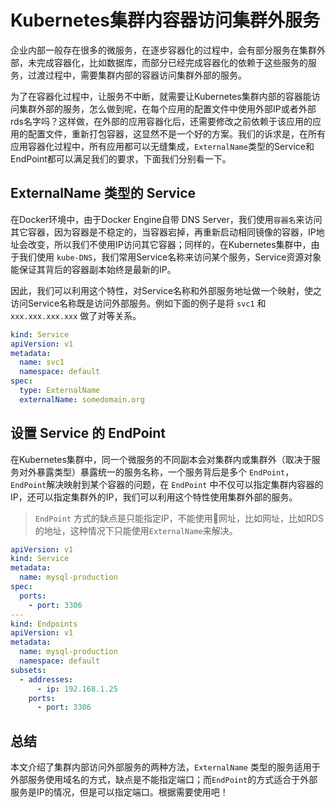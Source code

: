 # Kubernetes集群内容器访问集群外服务

企业内部一般存在很多的微服务，在逐步容器化的过程中，会有部分服务在集群外部，未完成容器化，比如数据库，而部分已经完成容器化的依赖于这些服务的服务，过渡过程中，需要集群内部的容器访问集群外部的服务。

为了在容器化过程中，让服务不中断，就需要让Kubernetes集群内部的容器能访问集群外部的服务，怎么做到呢，在每个应用的配置文件中使用外部IP或者外部rds名字吗？这样做，在外部的应用容器化后，还需要修改之前依赖于该应用的应用的配置文件，重新打包容器，这显然不是一个好的方案。我们的诉求是，在所有应用容器化过程中，所有应用都可以无缝集成，`ExternalName`类型的Service和EndPoint都可以满足我们的要求，下面我们分别看一下。

## ExternalName 类型的 Service

在Docker环境中，由于Docker Engine自带 DNS Server，我们使用`容器名`来访问其它容器，因为容器是不稳定的，当容器宕掉，再重新启动相同镜像的容器，IP地址会改变，所以我们不使用IP访问其它容器；同样的，在Kubernetes集群中，由于我们使用 `kube-DNS`，我们常用Service名称来访问某个服务，Service资源对象能保证其背后的容器副本始终是最新的IP。

因此，我们可以利用这个特性，对Service名称和外部服务地址做一个映射，使之访问Service名称既是访问外部服务。例如下面的例子是将 `svc1` 和 `xxx.xxx.xxx.xxx` 做了对等关系。

```yml
kind: Service
apiVersion: v1
metadata:
  name: svc1
  namespace: default
spec:
  type: ExternalName
  externalName: somedomain.org
```

## 设置 Service 的 EndPoint

在Kubernetes集群中，同一个微服务的不同副本会对集群内或集群外（取决于服务对外暴露类型）暴露统一的服务名称，一个服务背后是多个 `EndPoint`，`EndPoint`解决映射到某个容器的问题，在 `EndPoint` 中不仅可以指定集群内容器的IP，还可以指定集群外的IP，我们可以利用这个特性使用集群外部的服务。

> `EndPoint` 方式的缺点是只能指定IP，不能使用网址，比如网址，比如RDS的地址，这种情况下只能使用`ExternalName`来解决。

```yml
apiVersion: v1
kind: Service
metadata:
  name: mysql-production
spec:
  ports:
    - port: 3306
---
kind: Endpoints
apiVersion: v1
metadata:
  name: mysql-production
  namespace: default
subsets:
  - addresses:
      - ip: 192.168.1.25
    ports:
      - port: 3306
```

## 总结

本文介绍了集群内部访问外部服务的两种方法，`ExternalName` 类型的服务适用于外部服务使用域名的方式，缺点是不能指定端口；而`EndPoint`的方式适合于外部服务是IP的情况，但是可以指定端口。根据需要使用吧！